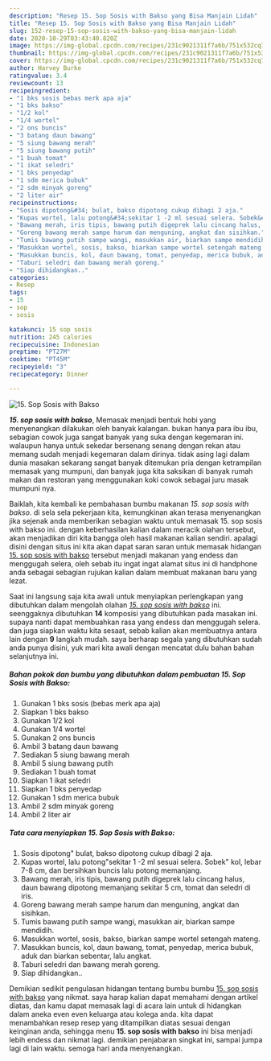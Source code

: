 ```yaml
---
description: "Resep 15. Sop Sosis with Bakso yang Bisa Manjain Lidah"
title: "Resep 15. Sop Sosis with Bakso yang Bisa Manjain Lidah"
slug: 152-resep-15-sop-sosis-with-bakso-yang-bisa-manjain-lidah
date: 2020-10-29T03:43:40.820Z
image: https://img-global.cpcdn.com/recipes/231c9021311f7a6b/751x532cq70/15-sop-sosis-with-bakso-foto-resep-utama.jpg
thumbnail: https://img-global.cpcdn.com/recipes/231c9021311f7a6b/751x532cq70/15-sop-sosis-with-bakso-foto-resep-utama.jpg
cover: https://img-global.cpcdn.com/recipes/231c9021311f7a6b/751x532cq70/15-sop-sosis-with-bakso-foto-resep-utama.jpg
author: Harvey Burke
ratingvalue: 3.4
reviewcount: 13
recipeingredient:
- "1 bks sosis bebas merk apa aja"
- "1 bks bakso"
- "1/2 kol"
- "1/4 wortel"
- "2 ons buncis"
- "3 batang daun bawang"
- "5 siung bawang merah"
- "5 siung bawang putih"
- "1 buah tomat"
- "1 ikat seledri"
- "1 bks penyedap"
- "1 sdm merica bubuk"
- "2 sdm minyak goreng"
- "2 liter air"
recipeinstructions:
- "Sosis dipotong&#34; bulat, bakso dipotong cukup dibagi 2 aja."
- "Kupas wortel, lalu potong&#34;sekitar 1 -2 ml sesuai selera. Sobek&#34; kol, lebar 7-8 cm, dan bersihkan buncis lalu potong memanjang."
- "Bawang merah, iris tipis, bawang putih digeprek lalu cincang halus, daun bawang dipotong memanjang sekitar 5 cm, tomat dan seledri di iris."
- "Goreng bawang merah sampe harum dan menguning, angkat dan sisihkan."
- "Tumis bawang putih sampe wangi, masukkan air, biarkan sampe mendidih."
- "Masukkan wortel, sosis, bakso, biarkan sampe wortel setengah mateng."
- "Masukkan buncis, kol, daun bawang, tomat, penyedap, merica bubuk, aduk dan biarkan sebentar, lalu angkat."
- "Taburi seledri dan bawang merah goreng."
- "Siap dihidangkan.."
categories:
- Resep
tags:
- 15
- sop
- sosis

katakunci: 15 sop sosis 
nutrition: 245 calories
recipecuisine: Indonesian
preptime: "PT27M"
cooktime: "PT45M"
recipeyield: "3"
recipecategory: Dinner

---
```



![15. Sop Sosis with Bakso](https://img-global.cpcdn.com/recipes/231c9021311f7a6b/751x532cq70/15-sop-sosis-with-bakso-foto-resep-utama.jpg)

<b><i>15. sop sosis with bakso</i></b>, Memasak menjadi bentuk hobi yang menyenangkan dilakukan oleh banyak kalangan. bukan hanya para ibu ibu, sebagian cowok juga sangat banyak yang suka dengan kegemaran ini. walaupun hanya untuk sekedar bersenang senang dengan rekan atau memang sudah menjadi kegemaran dalam dirinya. tidak asing lagi dalam dunia masakan sekarang sangat banyak ditemukan pria dengan ketrampilan memasak yang mumpuni, dan banyak juga kita saksikan di banyak rumah makan dan restoran yang menggunakan koki cowok sebagai juru masak mumpuni nya.

Baiklah, kita kembali ke pembahasan bumbu makanan <i>15. sop sosis with bakso</i>. di sela sela pekerjaan kita, kemungkinan akan terasa menyenangkan jika sejenak anda memberikan sebagian waktu untuk memasak 15. sop sosis with bakso ini. dengan keberhasilan kalian dalam meracik olahan tersebut, akan menjadikan diri kita bangga oleh hasil makanan kalian sendiri. apalagi disini dengan situs ini kita akan dapat saran saran untuk memasak hidangan <u>15. sop sosis with bakso</u> tersebut menjadi makanan yang endess dan menggugah selera, oleh sebab itu ingat ingat alamat situs ini di handphone anda sebagai sebagian rujukan kalian dalam membuat makanan baru yang lezat.




Saat ini langsung saja kita awali untuk menyiapkan perlengkapan yang dibutuhkan dalam mengolah olahan <u><i>15. sop sosis with bakso</i></u> ini. seenggaknya dibutuhkan <b>14</b> komposisi yang dibutuhkan pada masakan ini. supaya nanti dapat membuahkan rasa yang endess dan menggugah selera. dan juga siapkan waktu kita sesaat, sebab kalian akan membuatnya antara lain dengan <b>9</b> langkah mudah. saya berharap segala yang dibutuhkan sudah anda punya disini, yuk mari kita awali dengan mencatat dulu bahan bahan selanjutnya ini.

<!--inarticleads1-->

##### Bahan pokok dan bumbu yang dibutuhkan dalam pembuatan 15. Sop Sosis with Bakso:

1. Gunakan 1 bks sosis (bebas merk apa aja)
1. Siapkan 1 bks bakso
1. Gunakan 1/2 kol
1. Gunakan 1/4 wortel
1. Gunakan 2 ons buncis
1. Ambil 3 batang daun bawang
1. Sediakan 5 siung bawang merah
1. Ambil 5 siung bawang putih
1. Sediakan 1 buah tomat
1. Siapkan 1 ikat seledri
1. Siapkan 1 bks penyedap
1. Gunakan 1 sdm merica bubuk
1. Ambil 2 sdm minyak goreng
1. Ambil 2 liter air




<!--inarticleads2-->

##### Tata cara menyiapkan 15. Sop Sosis with Bakso:

1. Sosis dipotong&#34; bulat, bakso dipotong cukup dibagi 2 aja.
1. Kupas wortel, lalu potong&#34;sekitar 1 -2 ml sesuai selera. Sobek&#34; kol, lebar 7-8 cm, dan bersihkan buncis lalu potong memanjang.
1. Bawang merah, iris tipis, bawang putih digeprek lalu cincang halus, daun bawang dipotong memanjang sekitar 5 cm, tomat dan seledri di iris.
1. Goreng bawang merah sampe harum dan menguning, angkat dan sisihkan.
1. Tumis bawang putih sampe wangi, masukkan air, biarkan sampe mendidih.
1. Masukkan wortel, sosis, bakso, biarkan sampe wortel setengah mateng.
1. Masukkan buncis, kol, daun bawang, tomat, penyedap, merica bubuk, aduk dan biarkan sebentar, lalu angkat.
1. Taburi seledri dan bawang merah goreng.
1. Siap dihidangkan..




Demikian sedikit pengulasan hidangan tentang bumbu bumbu <u>15. sop sosis with bakso</u> yang nikmat. saya harap kalian dapat memahami dengan artikel diatas, dan kamu dapat memasak lagi di acara lain untuk di hidangkan dalam aneka even even keluarga atau kolega anda. kita dapat menambahkan resep resep yang ditampilkan diatas sesuai dengan keinginan anda, sehingga menu <b>15. sop sosis with bakso</b> ini bisa menjadi lebih endess dan nikmat lagi. demikian penjabaran singkat ini, sampai jumpa lagi di lain waktu. semoga hari anda menyenangkan.

